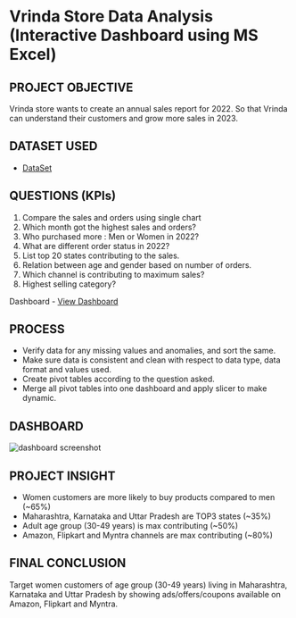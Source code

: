 # Vrinda Store Data Analysis (Interactive Dashboard using MS Excel)

## PROJECT OBJECTIVE
Vrinda store wants to create an annual sales report for 2022. So that Vrinda can understand their customers and grow more sales in 2023.

## DATASET USED
- <a href="https://github.com/Isha4001/Data_Analysis_Dashboard/blob/main/Vrinda%20Store%20Data%20Analysis.xlsx">DataSet</a>

## QUESTIONS (KPIs)
1. Compare the sales and orders using single chart
2. Which month got the highest sales and orders?
3. Who purchased more : Men or Women in 2022?
4. What are different order status in 2022?
5. List top 20 states contributing to the sales.
6. Relation between age and gender based on number of orders.
7. Which channel is contributing to maximum sales?
8. Highest selling category?

Dashboard - <a href="https://github.com/Isha4001/Data_Analysis_Dashboard/blob/main/dashboard%20screenshot.png">View Dashboard</a> 

## PROCESS
* Verify data for any missing values and anomalies, and sort the same.
* Make sure data is consistent and clean with respect to data type, data format and values used.
* Create pivot tables according to the question asked.
* Merge all pivot tables into one dashboard and apply slicer to make dynamic.

## DASHBOARD
![dashboard screenshot](https://github.com/user-attachments/assets/90807e61-368a-417b-9ea9-b59a519996ca)

## PROJECT INSIGHT
* Women customers are more likely to buy products compared to men (~65%)
* Maharashtra, Karnataka and Uttar Pradesh are TOP3 states (~35%)
* Adult age group (30-49 years) is max contributing (~50%)
* Amazon, Flipkart and Myntra channels are max contributing (~80%)

## FINAL CONCLUSION
Target women customers of age group (30-49 years) living in Maharashtra, Karnataka and Uttar Pradesh by showing ads/offers/coupons available on Amazon, Flipkart and Myntra. 
